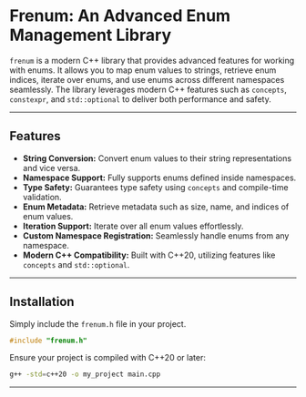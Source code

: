 # Frenum: An Advanced Enum Management Library

`frenum` is a modern C++ library that provides advanced features for working with enums. It allows you to map enum values to strings, retrieve enum indices, iterate over enums, and use enums across different namespaces seamlessly. The library leverages modern C++ features such as `concepts`, `constexpr`, and `std::optional` to deliver both performance and safety.

---

## Features

- **String Conversion:** Convert enum values to their string representations and vice versa.
- **Namespace Support:** Fully supports enums defined inside namespaces.
- **Type Safety:** Guarantees type safety using `concepts` and compile-time validation.
- **Enum Metadata:** Retrieve metadata such as size, name, and indices of enum values.
- **Iteration Support:** Iterate over all enum values effortlessly.
- **Custom Namespace Registration:** Seamlessly handle enums from any namespace.
- **Modern C++ Compatibility:** Built with C++20, utilizing features like `concepts` and `std::optional`.

---

## Installation

Simply include the `frenum.h` file in your project.

```cpp
#include "frenum.h"
```

Ensure your project is compiled with C++20 or later:

```bash
g++ -std=c++20 -o my_project main.cpp
```

---

## Usage

### Basic Enum Declaration

Using `Frenum` for defining enums:

```cpp
#include "frenum.h"

Frenum(MyEnum, int, Value1 = 1, Value2, Value3);

int main() {
    // Convert enum to string
    std::cout << frenum::to_string(MyEnum::Value1) << std::endl; // Output: "Value1"

    // Get enum index
    constexpr auto index = frenum::index(MyEnum::Value2);
    if (index.has_value()) {
        std::cout << "Index: " << *index << std::endl;
    }
}
```

### Enum in a Namespace

Using `FrenumInNamespace` for namespace-specific enums:

```cpp
namespace MyNamespace {
    FrenumInNamespace(MyNamespace, MyEnum, int, Alpha = 0, Beta, Gamma);
}

int main() {
    // Convert enum to string
    std::cout << frenum::to_string(MyNamespace::MyEnum::Beta) << std::endl; // Output: "Beta"
}
```

### Class-Style Enums

Using `FrenumClass` for `enum class` types:

```cpp
FrenumClass(StrongEnum, int, A = 10, B, C);

int main() {
    std::cout << frenum::to_string(StrongEnum::B) << std::endl; // Output: "B"
}
```

### Extending Existing Enums

You can use `MakeFrenum` to register an already defined enum:

```cpp
enum LegacyEnum { OldValue1 = 1, OldValue2, OldValue3 };

MakeFrenum(LegacyEnum, OldValue1 = 1, OldValue2, OldValue3);

int main() {
    std::cout << frenum::to_string(LegacyEnum::OldValue2) << std::endl; // Output: "OldValue2"
}
```

### Using Enums with Custom Namespaces

Registering enums defined in namespaces using `MakeFrenumWithNamespace`:

```cpp
namespace CustomNamespace {
  namespace AnotherNamespace {
    enum ExampleEnum { First, Second, Third };
  }
}

MakeFrenumWithNamespace(CustomNamespace::AnotherNamespace, ExampleEnum, First, Second, Third);

int main() {
    std::cout << frenum::to_string(CustomNamespace::ExampleEnum::Second) << std::endl; // Output: "Second"
}
```

### Using Enums Directly Within Namespaces

For enums defined inside namespaces, use `MakeFrenumInNamespace`:

```cpp
namespace AnotherNamespace {
    enum NestedEnum { One, Two, Three };
    MakeFrenumInNamespace(AnotherNamespace, NestedEnum, One, Two, Three);
}

int main() {
    using namespace AnotherNamespace;
    std::cout << frenum::to_string(NestedEnum::Three) << std::endl; // Output: "Three"
}
```

---

## Accessing Metadata and Conversion Functions

### Retrieve Underlying Value

The `underlying` function retrieves the raw value of an enum:

```cpp
Frenum(MyEnum, int, A = 10, B, C);

int main() {
    std::cout << "Underlying value: " << frenum::underlying(MyEnum::B) << std::endl; // Output: 11 // Same with frenum::value
}
```

### Cast from String to Enum

The `cast` function converts a string to an enum value:

```cpp
Frenum(MyEnum, int, X = 0, Y, Z);

int main() {
    constexpr auto value = frenum::cast<MyEnum>("Y");
    if (value.has_value()) {
        std::cout << "Casted value: " << frenum::underlying(*value) << std::endl; // Output: 1
    } else {
        std::cout << "Invalid string!" << std::endl;
    }
}
```

### Check if an Enum is Frenum-Managed

The `is_frenum_v` variable tells whether a given enum is managed by `frenum`:

```cpp
Frenum(MyEnum, int, A, B, C);
enum NotManagedEnum1 { X, Y, Z };
enum NotManagedEnum2 { X2, Y2, Z2 };

MakeFrenum(NotManagedEnum2, X2, Y2, Z2);

int main() {
    std::cout << std::boolalpha;
    std::cout << "Is MyEnum a frenum? " << frenum::is_frenum_v<MyEnum> << std::endl; // Output: true

    std::cout << "Is NotManagedEnum1 a frenum? " << frenum::is_frenum_v<NotManagedEnum1> << std::endl; // Output: false
    std::cout << "Is NotManagedEnum2 a frenum? " << frenum::is_frenum_v<NotManagedEnum2> << std::endl; // Output: true
}
```

---

## Requirements

- C++20 or later
- A modern C++ compiler (e.g., GCC 10+, Clang 10+, MSVC 2019+)

---

## Contributing

Feel free to contribute by submitting pull requests or reporting issues. Before contributing, please ensure that your changes are covered with tests.

---

## License

This project is licensed under the MIT License. See the LICENSE file for details.

---

